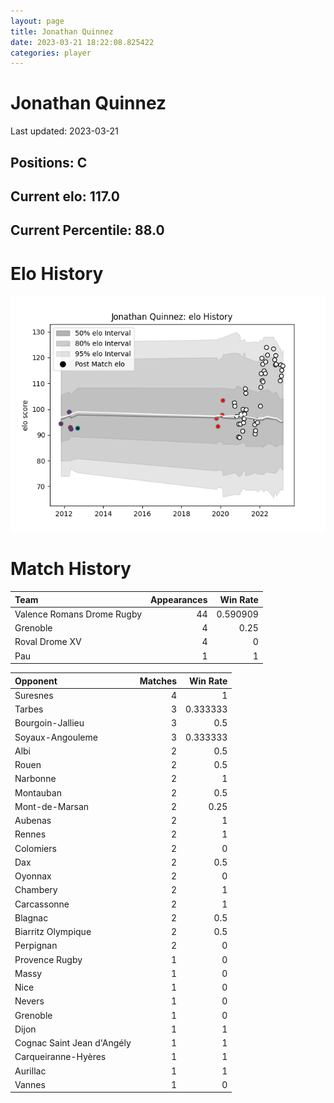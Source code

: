 ```yaml
---  
layout: page  
title: Jonathan Quinnez  
date: 2023-03-21 18:22:08.825422  
categories: player  
---
```

# Jonathan Quinnez


Last updated: 2023-03-21
## Positions: C

## Current elo: 117.0

## Current Percentile: 88.0

# Elo History


![elo history](history_JonathanQuinnez.png)
# Match History


| Team                       |   Appearances |   Win Rate |
|:---------------------------|--------------:|-----------:|
| Valence Romans Drome Rugby |            44 |   0.590909 |
| Grenoble                   |             4 |   0.25     |
| Roval Drome XV             |             4 |   0        |
| Pau                        |             1 |   1        |

| Opponent                   |   Matches |   Win Rate |
|:---------------------------|----------:|-----------:|
| Suresnes                   |         4 |   1        |
| Tarbes                     |         3 |   0.333333 |
| Bourgoin-Jallieu           |         3 |   0.5      |
| Soyaux-Angouleme           |         3 |   0.333333 |
| Albi                       |         2 |   0.5      |
| Rouen                      |         2 |   0.5      |
| Narbonne                   |         2 |   1        |
| Montauban                  |         2 |   0.5      |
| Mont-de-Marsan             |         2 |   0.25     |
| Aubenas                    |         2 |   1        |
| Rennes                     |         2 |   1        |
| Colomiers                  |         2 |   0        |
| Dax                        |         2 |   0.5      |
| Oyonnax                    |         2 |   0        |
| Chambery                   |         2 |   1        |
| Carcassonne                |         2 |   1        |
| Blagnac                    |         2 |   0.5      |
| Biarritz Olympique         |         2 |   0.5      |
| Perpignan                  |         2 |   0        |
| Provence Rugby             |         1 |   0        |
| Massy                      |         1 |   0        |
| Nice                       |         1 |   0        |
| Nevers                     |         1 |   0        |
| Grenoble                   |         1 |   0        |
| Dijon                      |         1 |   1        |
| Cognac Saint Jean d'Angély |         1 |   1        |
| Carqueiranne-Hyères        |         1 |   1        |
| Aurillac                   |         1 |   1        |
| Vannes                     |         1 |   0        |